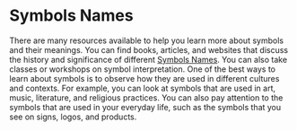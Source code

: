 # Symbols Names
There are many resources available to help you learn more about symbols and their meanings. You can find books, articles, and websites that discuss the history and significance of different [Symbols Names](https://englishan.com/symbols-with-names). You can also take classes or workshops on symbol interpretation. One of the best ways to learn about symbols is to observe how they are used in different cultures and contexts. For example, you can look at symbols that are used in art, music, literature, and religious practices. You can also pay attention to the symbols that are used in your everyday life, such as the symbols that you see on signs, logos, and products.
